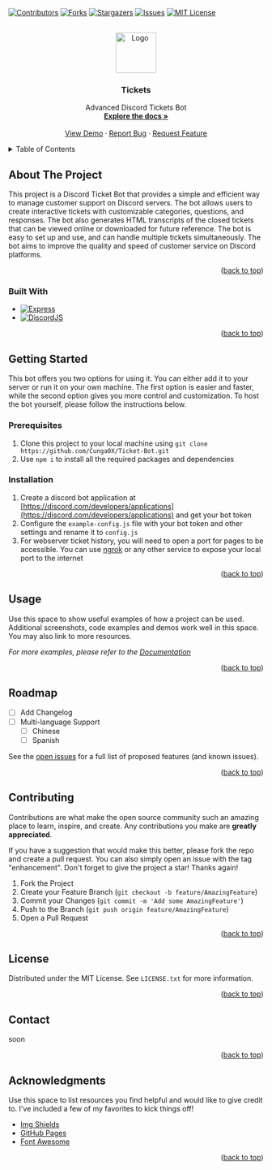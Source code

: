 <!-- Improved compatibility of back to top link: See: https://github.com/Cunga0X/Ticket-Bot/pull/73 -->

<a name="readme-top"></a>

<!--
*** Thanks for checking out the Best-README-Template. If you have a suggestion
*** that would make this better, please fork the repo and create a pull request
*** or simply open an issue with the tag "enhancement".
*** Don't forget to give the project a star!
*** Thanks again! Now go create something AMAZING! :D
-->

<!-- PROJECT SHIELDS -->
<!--
*** I'm using markdown "reference style" links for readability.
*** Reference links are enclosed in brackets [ ] instead of parentheses ( ).
*** See the bottom of this document for the declaration of the reference variables
*** for contributors-url, forks-url, etc. This is an optional, concise syntax you may use.
*** https://www.markdownguide.org/basic-syntax/#reference-style-links
-->

[![Contributors][contributors-shield]][contributors-url]
[![Forks][forks-shield]][forks-url]
[![Stargazers][stars-shield]][stars-url]
[![Issues][issues-shield]][issues-url]
[![MIT License][license-shield]][license-url]

<!-- PROJECT LOGO -->
<br />
<div align="center">
  <a href="https://github.com/Cunga0X/Ticket-Bot">
    <img src="https://www.slomc.si/img/logo.png" alt="Logo" width="80" height="80">
  </a>

  <h3 align="center">Tickets</h3>

  <p align="center">
    Advanced Discord Tickets Bot
    <br />
    <a href="https://github.com/Cunga0X/Ticket-Bot"><strong>Explore the docs »</strong></a>
    <br />
    <br />
    <a href="https://github.com/Cunga0X/Ticket-Bot">View Demo</a>
    ·
    <a href="https://github.com/Cunga0X/Ticket-Bot/issues">Report Bug</a>
    ·
    <a href="https://github.com/Cunga0X/Ticket-Bot/issues">Request Feature</a>
  </p>
</div>

<!-- TABLE OF CONTENTS -->
<details>
  <summary>Table of Contents</summary>
  <ol>
    <li>
      <a href="#about-the-project">About The Project</a>
      <ul>
        <li><a href="#built-with">Built With</a></li>
      </ul>
    </li>
    <li>
      <a href="#getting-started">Getting Started</a>
      <ul>
        <li><a href="#prerequisites">Prerequisites</a></li>
        <li><a href="#installation">Installation</a></li>
      </ul>
    </li>
    <li><a href="#usage">Usage</a></li>
    <li><a href="#roadmap">Roadmap</a></li>
    <li><a href="#contributing">Contributing</a></li>
    <li><a href="#license">License</a></li>
    <li><a href="#contact">Contact</a></li>
    <li><a href="#acknowledgments">Acknowledgments</a></li>
  </ol>
</details>

<!-- ABOUT THE PROJECT -->

## About The Project

This project is a Discord Ticket Bot that provides a simple and efficient way to manage customer support on Discord servers. The bot allows users to create interactive tickets with customizable categories, questions, and responses. The bot also generates HTML transcripts of the closed tickets that can be viewed online or downloaded for future reference. The bot is easy to set up and use, and can handle multiple tickets simultaneously. The bot aims to improve the quality and speed of customer service on Discord platforms.

<p align="right">(<a href="#readme-top">back to top</a>)</p>

### Built With

- [![Express][Express.js]][Express-url]
- [![DiscordJS][Discord.js]][Discord-url]

<p align="right">(<a href="#readme-top">back to top</a>)</p>

<!-- GETTING STARTED -->

## Getting Started

This bot offers you two options for using it. You can either add it to your server or run it on your own machine. The first option is easier and faster, while the second option gives you more control and customization. To host the bot yourself, please follow the instructions below.

### Prerequisites

1. Clone this project to your local machine using `git clone https://github.com/Cunga0X/Ticket-Bot.git`
2. Use `npm i` to install all the required packages and dependencies

### Installation

1. Create a discord bot application at [https://discord.com/developers/applications](https://discord.com/developers/applications) and get your bot token
2. Configure the `example-config.js` file with your bot token and other settings and rename it to `config.js`
3. For webserver ticket history, you will need to open a port for pages to be accessible. You can use [ngrok](https://ngrok.com/) or any other service to expose your local port to the internet

<p align="right">(<a href="#readme-top">back to top</a>)</p>

<!-- USAGE EXAMPLES -->

## Usage

Use this space to show useful examples of how a project can be used. Additional screenshots, code examples and demos work well in this space. You may also link to more resources.

_For more examples, please refer to the [Documentation](https://example.com)_

<p align="right">(<a href="#readme-top">back to top</a>)</p>

<!-- ROADMAP -->

## Roadmap

- [ ] Add Changelog
- [ ] Multi-language Support
  - [ ] Chinese
  - [ ] Spanish

See the [open issues](https://github.com/Cunga0X/Ticket-Bot/issues) for a full list of proposed features (and known issues).

<p align="right">(<a href="#readme-top">back to top</a>)</p>

<!-- CONTRIBUTING -->

## Contributing

Contributions are what make the open source community such an amazing place to learn, inspire, and create. Any contributions you make are **greatly appreciated**.

If you have a suggestion that would make this better, please fork the repo and create a pull request. You can also simply open an issue with the tag "enhancement".
Don't forget to give the project a star! Thanks again!

1. Fork the Project
2. Create your Feature Branch (`git checkout -b feature/AmazingFeature`)
3. Commit your Changes (`git commit -m 'Add some AmazingFeature'`)
4. Push to the Branch (`git push origin feature/AmazingFeature`)
5. Open a Pull Request

<p align="right">(<a href="#readme-top">back to top</a>)</p>

<!-- LICENSE -->

## License

Distributed under the MIT License. See `LICENSE.txt` for more information.

<p align="right">(<a href="#readme-top">back to top</a>)</p>

<!-- CONTACT -->

## Contact

soon

<p align="right">(<a href="#readme-top">back to top</a>)</p>

<!-- ACKNOWLEDGMENTS -->

## Acknowledgments

Use this space to list resources you find helpful and would like to give credit to. I've included a few of my favorites to kick things off!

- [Img Shields](https://shields.io)
- [GitHub Pages](https://pages.github.com)
- [Font Awesome](https://fontawesome.com)

<p align="right">(<a href="#readme-top">back to top</a>)</p>

<!-- MARKDOWN LINKS & IMAGES -->
<!-- https://www.markdownguide.org/basic-syntax/#reference-style-links -->

[contributors-shield]: https://img.shields.io/github/contributors/Cunga0X/Ticket-Bot.svg?style=for-the-badge
[contributors-url]: https://github.com/Cunga0X/Ticket-Bot/graphs/contributors
[forks-shield]: https://img.shields.io/github/forks/Cunga0X/Ticket-Bot.svg?style=for-the-badge
[forks-url]: https://github.com/Cunga0X/Ticket-Bot/network/members
[stars-shield]: https://img.shields.io/github/stars/Cunga0X/Ticket-Bot.svg?style=for-the-badge
[stars-url]: https://github.com/Cunga0X/Ticket-Bot/stargazers
[issues-shield]: https://img.shields.io/github/issues/Cunga0X/Ticket-Bot.svg?style=for-the-badge
[issues-url]: https://github.com/Cunga0X/Ticket-Bot/issues
[license-shield]: https://img.shields.io/github/license/Cunga0X/Ticket-Bot.svg?style=for-the-badge
[license-url]: https://github.com/Cunga0X/Ticket-Bot/blob/master/LICENSE.txt
[product-screenshot]: images/screenshot.png
[Express.js]: https://img.shields.io/badge/express-563D7C?style=for-the-badge&logo=express&logoColor=white
[Express-url]: https://expressjs.com/
[Discord.js]: https://img.shields.io/badge/discordjs-000000?style=for-the-badge&logo=discordjs&logoColor=white
[Discord-url]: https://discord.js.org/
